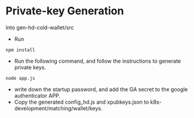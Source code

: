 # Private-key Generation

Into gen-hd-cold-wallet/src

* Run 

```
npm install
```

* Run the following command, and follow the instructions to generate private keys.

```
node app.js
```

* write down the startup password, and add the GA secret to the google authenticator APP.
* Copy the generated config\_hd.js and xpubkeys.json to k8s-development/matching/wallet/keys.



